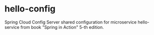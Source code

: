 # hello-config
Spring Cloud Config Server shared configuration for microservice hello-service from book "Spring in Action" 5-th edition. 
